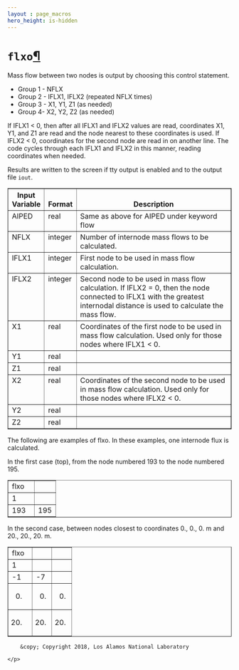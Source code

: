 ```yaml
---
layout : page_macros
hero_height: is-hidden
---
```



<h1><code class="docutils literal notranslate"><span class="pre">flxo</span></code><a class="headerlink" href="#flxo" title="Permalink to this headline">¶</a></h1>
<p>Mass flow between two nodes is output by choosing this control statement.</p>
<ul class="simple">
<li>Group 1 -     NFLX</li>
<li>Group 2 -     IFLX1, IFLX2 (repeated NFLX times)</li>
<li>Group 3 -     X1, Y1, Z1 (as needed)</li>
<li>Group 4-      X2, Y2, Z2 (as needed)</li>
</ul>
<p>If IFLX1 &lt; 0, then after all IFLX1 and IFLX2 values are read, coordinates X1, Y1,
and Z1 are read and the node nearest to these coordinates is used. If IFLX2 &lt; 0,
coordinates for the second node are read in on another line. The code cycles
through each IFLX1 and IFLX2 in this manner, reading coordinates when needed.</p>
<p>Results are written to the screen if tty output is enabled and to the output
file <code class="docutils literal notranslate"><span class="pre">iout</span></code>.</p>
<table border="1" class="docutils">
<colgroup>
<col width="8%" />
<col width="5%" />
<col width="87%" />
</colgroup>
<thead valign="bottom">
<tr class="row-odd"><th class="head">Input Variable</th>
<th class="head">Format</th>
<th class="head">Description</th>
</tr>
</thead>
<tbody valign="top">
<tr class="row-even"><td>AIPED</td>
<td>real</td>
<td>Same as above for AIPED under keyword flow</td>
</tr>
<tr class="row-odd"><td>NFLX</td>
<td>integer</td>
<td>Number of internode mass flows to be calculated.</td>
</tr>
<tr class="row-even"><td>IFLX1</td>
<td>integer</td>
<td>First node to be used in mass flow calculation.</td>
</tr>
<tr class="row-odd"><td>IFLX2</td>
<td>integer</td>
<td>Second node to be used in mass flow calculation. If IFLX2 = 0, then the node connected to IFLX1 with the greatest internodal distance is used to calculate the mass flow.</td>
</tr>
<tr class="row-even"><td>X1</td>
<td>real</td>
<td>Coordinates of the first node to be used in mass flow calculation. Used only for those nodes where IFLX1 &lt; 0.</td>
</tr>
<tr class="row-odd"><td>Y1</td>
<td>real</td>
<td>&#160;</td>
</tr>
<tr class="row-even"><td>Z1</td>
<td>real</td>
<td>&#160;</td>
</tr>
<tr class="row-odd"><td>X2</td>
<td>real</td>
<td>Coordinates of the second node to be used in mass flow calculation. Used only for those nodes where IFLX2 &lt; 0.</td>
</tr>
<tr class="row-even"><td>Y2</td>
<td>real</td>
<td>&#160;</td>
</tr>
<tr class="row-odd"><td>Z2</td>
<td>real</td>
<td>&#160;</td>
</tr>
</tbody>
</table>
<p>The following are examples of flxo. In these examples, one internode flux is calculated.</p>
<p>In the first case (top), from the node numbered 193 to the node numbered 195.</p>
<table border="1" class="docutils">
<colgroup>
<col width="55%" />
<col width="45%" />
</colgroup>
<tbody valign="top">
<tr class="row-odd"><td>flxo</td>
<td>&#160;</td>
</tr>
<tr class="row-even"><td>1</td>
<td>&#160;</td>
</tr>
<tr class="row-odd"><td>193</td>
<td>195</td>
</tr>
</tbody>
</table>
<p>In the second case, between nodes closest to coordinates 0., 0., 0. m and 20., 20., 20. m.</p>
<table border="1" class="docutils">
<colgroup>
<col width="38%" />
<col width="31%" />
<col width="31%" />
</colgroup>
<tbody valign="top">
<tr class="row-odd"><td>flxo</td>
<td>&#160;</td>
<td>&#160;</td>
</tr>
<tr class="row-even"><td>1</td>
<td>&#160;</td>
<td>&#160;</td>
</tr>
<tr class="row-odd"><td>-1</td>
<td>-7</td>
<td>&#160;</td>
</tr>
<tr class="row-even"><td><ol class="first last arabic simple" start="0">
<li></li>
</ol>
</td>
<td><ol class="first last arabic simple" start="0">
<li></li>
</ol>
</td>
<td><ol class="first last arabic simple" start="0">
<li></li>
</ol>
</td>
</tr>
<tr class="row-odd"><td><ol class="first last arabic simple" start="20">
<li></li>
</ol>
</td>
<td><ol class="first last arabic simple" start="20">
<li></li>
</ol>
</td>
<td><ol class="first last arabic simple" start="20">
<li></li>
</ol>
</td>
</tr>
</tbody>
</table>
  <div role="contentinfo">
    <p>
        
        &copy; Copyright 2018, Los Alamos National Laboratory

    </p>
  </div>